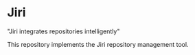 # Jiri

"Jiri integrates repositories intelligently"

This repository implements the Jiri repository management tool. 
